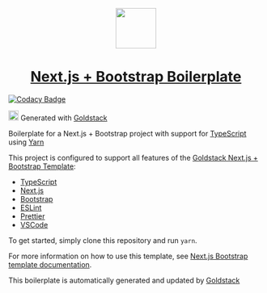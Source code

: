 
<p align="center">
  <a href="https://goldstack.party">
    <img src="https://cdn.goldstack.party/img/202203/nextjs.svg" height="80">
    <h1 align="center">Next.js + Bootstrap Boilerplate</h1>
  </a>
</p>

[![Codacy Badge](https://app.codacy.com/project/badge/Grade/a543d8d5d69d40ef86127f310b17a2ed)](https://www.codacy.com/gh/goldstack/nextjs-bootstrap-boilerplate/dashboard?utm_source=github.com&utm_medium=referral&utm_content=goldstack/nextjs-bootstrap-boilerplate&utm_campaign=Badge_Grade) 

<img src="https://cdn.goldstack.party/img/202203/goldstack_icon.png" height="20"> Generated with <a href="https://goldstack.party">Goldstack</a>

Boilerplate for a Next.js + Bootstrap project with support for [TypeScript](https://www.typescriptlang.org/) using [Yarn](https://yarnpkg.com/)

This project is configured to support all features of the [Goldstack Next.js + Bootstrap Template](https://goldstack.party/templates/nextjs-bootstrap):

- [TypeScript](https://www.typescriptlang.org/)
- [Next.js](https://nextjs.org/)
- [Bootstrap](https://getbootstrap.com/)
- [ESLint](https://eslint.org/)
- [Prettier](https://prettier.io/)
- [VSCode](https://code.visualstudio.com/)

To get started, simply clone this repository and run `yarn`.

For more information on how to use this template, see [Next.js Bootstrap template documentation](https://docs.goldstack.party/docs/templates/app-nextjs-bootstrap).

This boilerplate is automatically generated and updated by [Goldstack](https://goldstack.party)
